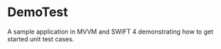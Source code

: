 # DemoTest
A sample application in MVVM and SWIFT 4 demonstrating how to get started unit test cases.
